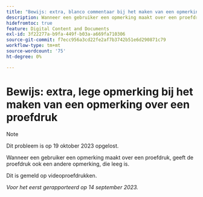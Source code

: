 ```yaml
---
title: "Bewijs: extra, blanco commentaar bij het maken van een opmerking over een bewijs"
description: Wanneer een gebruiker een opmerking maakt over een proefdruk, geeft de proefdruk ook een andere opmerking, die leeg is.
hidefromtoc: true
feature: Digital Content and Documents
exl-id: 3f22277a-b9fa-449f-b03a-a669fa710306
source-git-commit: f7ecc956a3cd22fe2af7b3742b51e6d290871c79
workflow-type: tm+mt
source-wordcount: '75'
ht-degree: 0%

---
```


# Bewijs: extra, lege opmerking bij het maken van een opmerking over een proefdruk

<!--WF, WFP TOCs-->

>[!NOTE]
>
>Dit probleem is op 19 oktober 2023 opgelost.

Wanneer een gebruiker een opmerking maakt over een proefdruk, geeft de proefdruk ook een andere opmerking, die leeg is.

Dit is gemeld op videoproefdrukken.

_Voor het eerst gerapporteerd op 14 september 2023._
